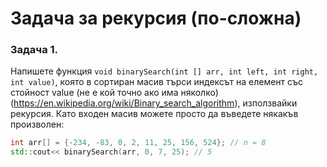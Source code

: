 # Задача за рекурсия (по-сложна)

### Задача 1.
Напишете функция ```void binarySearch(int [] arr, int left, int right, int value)```, която в сортиран масив търси индексът на елемент със стойност value (не е кой точно ако има няколко) (https://en.wikipedia.org/wiki/Binary_search_algorithm), използвайки рекурсия. Като входен масив можете просто да въведете някакъв произволен:
```cpp
int arr[] = {-234, -83, 0, 2, 11, 25, 156, 524}; // n = 8
std::cout<< binarySearch(arr, 0, 7, 25); // 5
```
